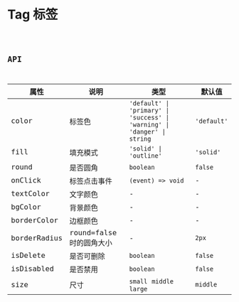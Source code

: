 # Tag 标签

<code src="./demos/index.tsx">

## API

| 属性    | 说明         | 类型                                                                     | 默认值      |
| ------- | ------------ | ------------------------------------------------------------------------ | ----------- |
| color   | 标签色       | `'default' \| 'primary' \| 'success' \| 'warning' \| 'danger' \| string` | `'default'` |
| fill    | 填充模式     | `'solid' \| 'outline'`                                                   | `'solid'`   |
| round   | 是否圆角     | `boolean`                                                                | `false`     |
| onClick | 标签点击事件 | `(event) => void`         | -           |
| textColor | 文字颜色   | -                                                                        | -           |
| bgColor | 背景颜色     | -                                                                         | -           |
| borderColor | 边框颜色 | -                                                                         | -           |
| borderRadius | round=false时的圆角大小 | -                                                         | `2px`           |
| isDelete | 是否可删除 | `boolean`                                                        | `false`           |
| isDisabled | 是否禁用 | `boolean`                                                         | `false`           |
| size | 尺寸 | `small` `middle`  `large`                                                         | `middle`           |